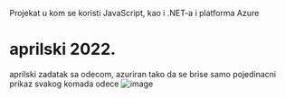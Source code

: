 Projekat u kom se koristi JavaScript, kao i .NET-a i platforma Azure

# aprilski 2022.
aprilski zadatak sa odecom, azuriran tako da se brise samo pojedinacni prikaz svakog komada odece
![image](https://github.com/tasicaca/aprilski2022-zadatak-sa-odecom-azuriran-tako-da-se-brise-samo-pojedinacni-prikaz-svakog-elementa/assets/96747833/14810d9b-9a10-4029-a2ff-341b18f32884)
